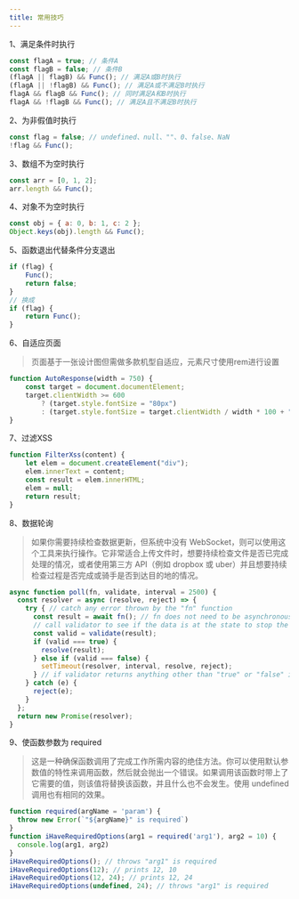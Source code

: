 ```yaml
---
title: 常用技巧
---
```


1、满足条件时执行

```js
const flagA = true; // 条件A
const flagB = false; // 条件B
(flagA || flagB) && Func(); // 满足A或B时执行
(flagA || !flagB) && Func(); // 满足A或不满足B时执行
flagA && flagB && Func(); // 同时满足A和B时执行
flagA && !flagB && Func(); // 满足A且不满足B时执行
```

2、为非假值时执行

```js
const flag = false; // undefined、null、""、0、false、NaN
!flag && Func();
```

3、数组不为空时执行

```js
const arr = [0, 1, 2];
arr.length && Func();
```

4、对象不为空时执行

```js
const obj = { a: 0, b: 1, c: 2 };
Object.keys(obj).length && Func();
```

5、函数退出代替条件分支退出

```js
if (flag) {
    Func();
    return false;
}
// 换成
if (flag) {
    return Func();
}
```

6、自适应页面

> 页面基于一张设计图但需做多款机型自适应，元素尺寸使用rem进行设置

```js
function AutoResponse(width = 750) {
    const target = document.documentElement;
    target.clientWidth >= 600
        ? (target.style.fontSize = "80px")
        : (target.style.fontSize = target.clientWidth / width * 100 + "px");
}
```

7、过滤XSS
```js
function FilterXss(content) {
    let elem = document.createElement("div");
    elem.innerText = content;
    const result = elem.innerHTML;
    elem = null;
    return result;
}
```

8、数据轮询
> 如果你需要持续检查数据更新，但系统中没有 WebSocket，则可以使用这个工具来执行操作。它非常适合上传文件时，想要持续检查文件是否已完成处理的情况，或者使用第三方 API（例如 dropbox 或 uber）并且想要持续检查过程是否完成或骑手是否到达目的地的情况。
```js
async function poll(fn, validate, interval = 2500) {
  const resolver = async (resolve, reject) => {
    try { // catch any error thrown by the "fn" function
      const result = await fn(); // fn does not need to be asynchronous or return promise
      // call validator to see if the data is at the state to stop the polling
      const valid = validate(result);
      if (valid === true) {
        resolve(result);
      } else if (valid === false) {
        setTimeout(resolver, interval, resolve, reject);
      } // if validator returns anything other than "true" or "false" it stops polling
    } catch (e) {
      reject(e);
    }
  };
  return new Promise(resolver);
}
```

9、使函数参数为 required
> 这是一种确保函数调用了完成工作所需内容的绝佳方法。你可以使用默认参数值的特性来调用函数，然后就会抛出一个错误。如果调用该函数时带上了它需要的值，则该值将替换该函数，并且什么也不会发生。使用 undefined 调用也有相同的效果。

```js
function required(argName = 'param') {
  throw new Error(`"${argName}" is required`)
}
function iHaveRequiredOptions(arg1 = required('arg1'), arg2 = 10) {
  console.log(arg1, arg2)
}
iHaveRequiredOptions(); // throws "arg1" is required
iHaveRequiredOptions(12); // prints 12, 10
iHaveRequiredOptions(12, 24); // prints 12, 24
iHaveRequiredOptions(undefined, 24); // throws "arg1" is required
```

